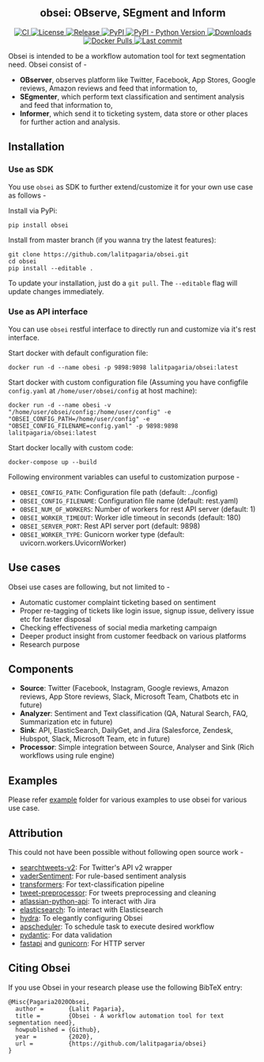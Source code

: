 <h2 align="center">
    obsei: OBserve, SEgment and Inform
</h2>

<p align="center">
    <a href="https://github.com/lalitpagaria/obsei/actions">
        <img alt="CI" src="https://github.com/lalitpagaria/obsei/workflows/CI/badge.svg?branch=master">
    </a>
    <a href="https://github.com/lalitpagaria/obsei/blob/master/LICENSE">
        <img alt="License" src="https://img.shields.io/github/license/lalitpagaria/obsei?color=blue">
    </a>
    <a href="https://github.com/lalitpagaria/obsei/releases">
        <img alt="Release" src="https://img.shields.io/github/v/release/lalitpagaria/obsei?include_prereleases">
    </a>
    <a href="https://pypi.org/project/obsei/">
        <img src="https://img.shields.io/pypi/v/obsei" alt="PyPI" />
    </a>
    <a href="#">
        <img src="https://img.shields.io/pypi/lalitpagaria/obsei" alt="PyPI - Python Version" />
    </a>
    <a href="https://pepy.tech/project/obsei?versions=0.0.*">
        <img src="https://pepy.tech/badge/obsei/month" alt="Downloads" />
    </a>
    <a href="#">
        <img src="https://img.shields.io/docker/pulls/lalitpagaria/obsei" alt="Docker Pulls" />
    </a>
    <a href="https://github.com/lalitpagaria/obsei/commits/master">
        <img alt="Last commit" src="https://img.shields.io/github/last-commit/lalitpagaria/obsei">
    </a>
</p>

Obsei is intended to be a workflow automation tool for text segmentation need. Obsei consist of -
 - **OBserver**, observes platform like Twitter, Facebook, App Stores, Google reviews, Amazon reviews and feed that information to,
 - **SEgmenter**, which perform text classification and sentiment analysis and feed that information to,
 - **Informer**, which send it to ticketing system, data store or other places for further action and analysis.

## Installation

### Use as SDK
You use `obsei` as SDK to further extend/customize it for your own use case as follows -

Install via PyPi:

    pip install obsei

Install from master branch (if you wanna try the latest features):

    git clone https://github.com/lalitpagaria/obsei.git
    cd obsei
    pip install --editable .

To update your installation, just do a `git pull`. The `--editable` flag
will update changes immediately.

### Use as API interface
You can use `obsei` restful interface to directly run and customize via it's rest interface.

Start docker with default configuration file:

    docker run -d --name obesi -p 9898:9898 lalitpagaria/obsei:latest

Start docker with custom configuration file (Assuming you have configfile `config.yaml` at `/home/user/obsei/config` at host machine):

    docker run -d --name obesi -v "/home/user/obsei/config:/home/user/config" -e "OBSEI_CONFIG_PATH=/home/user/config" -e "OBSEI_CONFIG_FILENAME=config.yaml" -p 9898:9898 lalitpagaria/obsei:latest

Start docker locally with custom code:

    docker-compose up --build

Following environment variables can useful to customization purpose -
- `OBSEI_CONFIG_PATH`: Configuration file path (default: ../config)
- `OBSEI_CONFIG_FILENAME`: Configuration file name (default: rest.yaml)
- `OBSEI_NUM_OF_WORKERS`: Number of workers for rest API server (default: 1)
- `OBSEI_WORKER_TIMEOUT`: Worker idle timeout in seconds (default: 180)
- `OBSEI_SERVER_PORT`: Rest API server port (default: 9898)
- `OBSEI_WORKER_TYPE`: Gunicorn worker type (default: uvicorn.workers.UvicornWorker)

## Use cases
Obsei use cases are following, but not limited to -
- Automatic customer complaint ticketing based on sentiment
- Proper re-tagging of tickets like login issue, signup issue, delivery issue etc for faster disposal
- Checking effectiveness of social media marketing campaign
- Deeper product insight from customer feedback on various platforms
- Research purpose

## Components

- **Source**: Twitter (Facebook, Instagram, Google reviews, Amazon reviews, App Store reviews, Slack, Microsoft Team, Chatbots etc in future)
- **Analyzer**: Sentiment and Text classification (QA, Natural Search, FAQ, Summarization etc in future)
- **Sink**: API, ElasticSearch, DailyGet, and Jira (Salesforce, Zendesk, Hubspot, Slack, Microsoft Team, etc in future)
- **Processor**: Simple integration between Source, Analyser and Sink (Rich workflows using rule engine)

## Examples
Please refer [example](https://github.com/lalitpagaria/obsei/tree/master/example) folder for various examples to use obsei for various use case.

## Attribution
This could not have been possible without following open source work -
- [searchtweets-v2](https://github.com/twitterdev/search-tweets-python): For Twitter's API v2 wrapper
- [vaderSentiment](https://github.com/cjhutto/vaderSentiment): For rule-based sentiment analysis
- [transformers](https://github.com/huggingface/transformers): For text-classification pipeline
- [tweet-preprocessor](https://github.com/s/preprocessor): For tweets preprocessing and cleaning
- [atlassian-python-api](https://github.com/atlassian-api/atlassian-python-api): To interact with Jira
- [elasticsearch](https://github.com/elastic/elasticsearch-py): To interact with Elasticsearch
- [hydra](https://github.com/facebookresearch/hydra.git): To elegantly configuring Obsei
- [apscheduler](https://github.com/agronholm/apscheduler): To schedule task to execute desired workflow
- [pydantic](https://github.com/samuelcolvin/pydantic): For data validation
- [fastapi](https://fastapi.tiangolo.com/) and [gunicorn](https://gunicorn.org/): For HTTP server

## Citing Obsei
If you use Obsei in your research please use the following BibTeX entry:
```text
@Misc{Pagaria2020Obsei,
  author =       {Lalit Pagaria},
  title =        {Obsei - A workflow automation tool for text segmentation need},
  howpublished = {Github},
  year =         {2020},
  url =          {https://github.com/lalitpagaria/obsei}
}
```
